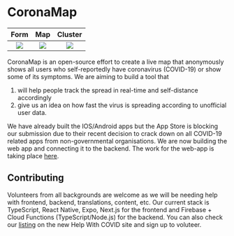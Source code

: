 # CoronaMap

 |                 Form                 |                 Map                  |               Cluster                |
 | :----------------------------------: | :----------------------------------: | :----------------------------------: |
 | ![](https://i.imgur.com/ToSa9q8.png) | ![](https://i.imgur.com/ADvAbav.png) | ![](https://i.imgur.com/PpXVGYx.png) |

CoronaMap is an open-source effort to create a live map that anonymously shows all users who self-reportedly have coronavirus (COVID-19) or show some of its symptoms. We are aiming to build a tool that
1. will help people track the spread in real-time and self-distance accordingly
2. give us an idea on how fast the virus is spreading according to unofficial user data.

We have already built the IOS/Android apps but the App Store is blocking our submission due to their recent decision to crack down on all COVID-19 related apps from non-governmental organisations. We are now building the web app and connecting it to the backend. The work for the web-app is taking place [here](https://github.com/AvenCloud/coronamap).

## Contributing
Volunteers from all backgrounds are welcome as we will be needing help with frontend, backend, translations, content, etc. Our current stack is TypeScript, React Native, Expo, Next.js for the frontend and Firebase + Cloud Functions (TypeScript/Node.js) for the backend. You can also check our [listing](https://helpwithcovid.com/projects/81) on the new Help With COVID site and sign up to voluteer.